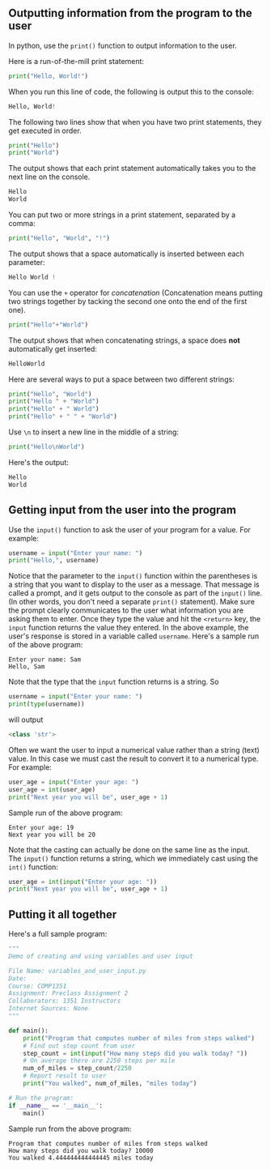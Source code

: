 ## Outputting information from the program to the user

In python, use the `print()` function to output information to the user.

Here is a run-of-the-mill print statement:
```python
print("Hello, World!")
```
When you run this line of code, the following is output this to the console:
```python
Hello, World!
```

The following two lines show that when you have two print statements, they get executed in order. 
```python
print("Hello")
print("World")
```
The output shows that each print statement automatically takes you to the next line on the console.
```python
Hello
World
```

You can put two or more strings in a print statement, separated by a comma:
```python
print("Hello", "World", "!")
```
The output shows that a space automatically is inserted between each parameter:
```python
Hello World !
```

You can use the `+` operator for *concatenation* (Concatenation means putting two strings together by tacking the second one onto the end of the first one).
```python
print("Hello"+"World")
```
The output shows that when concatenating strings, a space does **not** automatically get inserted:
```python
HelloWorld
```

Here are several ways to put a space between two different strings:
```python
print("Hello", "World")
print("Hello " + "World")
print("Hello" + " World")
print("Hello" + " " + "World")
```
Use `\n` to insert a new line in the middle of a string:
```python
print("Hello\nWorld")
```
Here's the output:
```python
Hello
World
```

## Getting input from the user into the program

Use the `input()` function to ask the user of your program for a value. For example:
```python
username = input("Enter your name: ")
print("Hello,", username)
```
Notice that the parameter to the `input()` function within the parentheses is a string that you want to display to the user as a message. That message is called a prompt, and it gets output to the console as part of the `input()` line. (In other words, you don't need a separate `print()` statement). Make sure the prompt clearly communicates to the user what information you are asking them to enter. Once they type the value and hit the `<return>` key,
the `input` function returns the value they entered. In the above example, the user's response is stored in a variable called `username`.
Here's a sample run of the above program:
```
Enter your name: Sam
Hello, Sam
```

Note that the type that the `input` function returns is a string. So
```python
username = input("Enter your name: ")
print(type(username))
```
will output
```python
<class 'str'>
```
Often we want the user to input a numerical value rather than a string (text) value. In this case we must cast the result to convert it to a numerical type. For example:
```python
user_age = input("Enter your age: ")
user_age = int(user_age)
print("Next year you will be", user_age + 1)
```
Sample run of the above program:
```
Enter your age: 19
Next year you will be 20
```

Note that the casting can actually be done on the same line as the input. The `input()` function returns a string, which we immediately cast using the `int()` function:
```python
user_age = int(input("Enter your age: "))
print("Next year you will be", user_age + 1)
```

## Putting it all together
Here's a full sample program:
```python
"""
Demo of creating and using variables and user input

File Name: variables_and_user_input.py
Date:
Course: COMP1351
Assignment: Preclass Assignment 2
Collaborators: 1351 Instructors
Internet Sources: None
"""

def main():
    print("Program that computes number of miles from steps walked")
    # Find out step count from user
    step_count = int(input("How many steps did you walk today? "))
    # On average there are 2250 steps per mile
    num_of_miles = step_count/2250
    # Report result to user
    print("You walked", num_of_miles, "miles today")

# Run the program:
if __name__ == '__main__':
    main()
```

Sample run from the above program:
```
Program that computes number of miles from steps walked
How many steps did you walk today? 10000
You walked 4.444444444444445 miles today
```